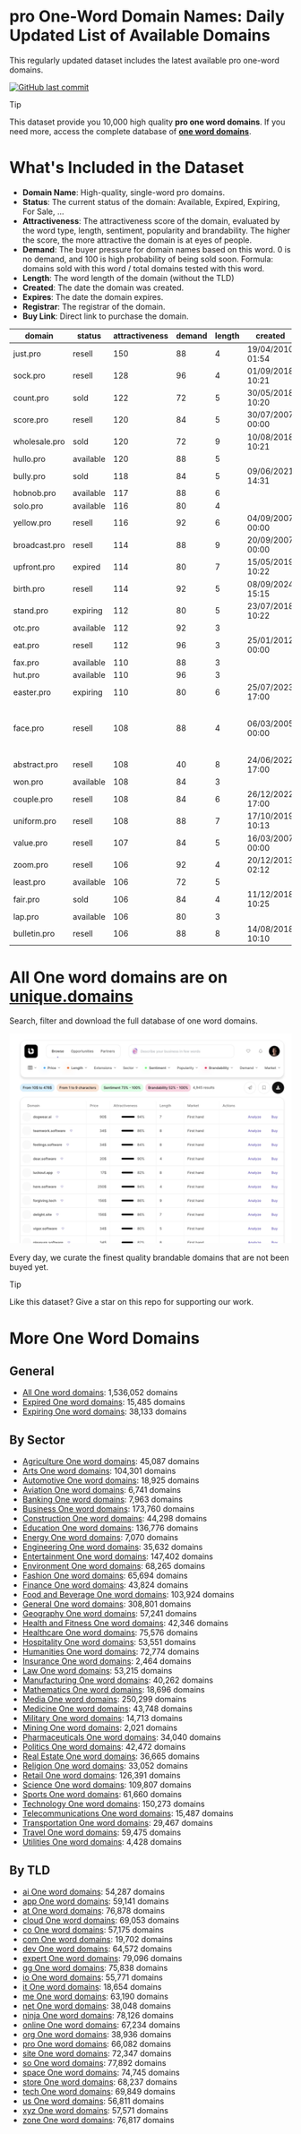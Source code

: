 
# **pro One-Word Domain Names**: Daily Updated List of Available Domains

This regularly updated dataset includes the latest available pro one-word domains.

[![GitHub last commit](https://img.shields.io/github/last-commit/UniqueDomains/pro-oneword-domains.svg?style=flat)]() 

> [!TIP]
> This dataset provide you 10,000 high quality **pro one word domains**.
> If you need more, access the complete database of **[one word domains](https://unique.domains?utm_source=github&utm_medium=dataset&utm_campaign=pro&utm_content=description.top)**.

# What's Included in the Dataset

- **Domain Name**: High-quality, single-word pro domains.
- **Status**: The current status of the domain: Available, Expired, Expiring, For Sale, ...
- **Attractiveness**: The attractiveness score of the domain, evaluated by the word type, length, sentiment, popularity and brandability. The higher the score, the more attractive the domain is at eyes of people.
- **Demand**: The buyer pressure for domain names based on this word. 0 is no demand, and 100 is high probability of being sold soon. Formula: domains sold with this word / total domains tested with this word.
- **Length**: The word length of the domain (without the TLD)
- **Created**: The date the domain was created.
- **Expires**: The date the domain expires.
- **Registrar**: The registrar of the domain.
- **Buy Link**: Direct link to purchase the domain.

| domain        | status    | attractiveness | demand | length | created          | expires          | registrar                            | sectors                                          |
| ------------- | --------- | -------------- | ------ | ------ | ---------------- | ---------------- | ------------------------------------ | ------------------------------------------------ |
| just.pro      | resell    | 150            | 88     | 4      | 19/04/2010 01:54 | 19/04/2026 00:00 | Spaceship, Inc.                      | Business,Education,General,Law                   |
| sock.pro      | resell    | 128            | 96     | 4      | 01/09/2018 10:21 | 01/09/2025 10:21 | Epik LLC                             | Fashion,Retail                                   |
| count.pro     | sold      | 122            | 72     | 5      | 30/05/2018 10:20 | 30/05/2026 10:20 | Dynadot Inc                          | Business,Finance,General                         |
| score.pro     | resell    | 120            | 84     | 5      | 30/07/2007 00:00 | 30/07/2026 00:00 | Porkbun LLC                          | Business,Education,Sports                        |
| wholesale.pro | sold      | 120            | 72     | 9      | 10/08/2018 10:21 | 10/08/2026 10:21 | Dynadot Inc                          | Business,Food and Beverage,Retail                |
| hullo.pro     | available | 120            | 88     | 5      |                  |                  |                                      | Technology                                       |
| bully.pro     | sold      | 118            | 84     | 5      | 09/06/2021 14:31 | 09/06/2026 14:31 | Dynadot Inc                          | Education                                        |
| hobnob.pro    | available | 117            | 88     | 6      |                  |                  |                                      | Entertainment,Hospitality,Media                  |
| solo.pro      | available | 116            | 80     | 4      |                  |                  |                                      | Entertainment,Media,Technology                   |
| yellow.pro    | resell    | 116            | 92     | 6      | 04/09/2007 00:00 | 04/09/2025 00:00 | EnCirca, Inc.                        | Arts,Fashion,Media                               |
| broadcast.pro | resell    | 114            | 88     | 9      | 20/09/2007 00:00 | 20/09/2025 00:00 | EnCirca, Inc.                        | Media,Technology,Telecommunications              |
| upfront.pro   | expired   | 114            | 80     | 7      | 15/05/2019 10:22 | 15/05/2025 10:22 | Dynadot Inc                          | Business,Finance,Media                           |
| birth.pro     | resell    | 114            | 92     | 5      | 08/09/2024 15:15 | 08/09/2025 15:15 | Sav.com, LLC - 26                    | Healthcare,Humanities,Medicine                   |
| stand.pro     | expiring  | 112            | 80     | 5      | 23/07/2018 10:22 | 23/07/2025 10:22 | One.com A/S                          | Construction,General,Retail                      |
| otc.pro       | available | 112            | 92     | 3      |                  |                  |                                      | Finance,Pharmaceuticals,Retail                   |
| eat.pro       | resell    | 112            | 96     | 3      | 25/01/2012 00:00 | 25/01/2026 00:00 | Dynadot Inc                          | Food and Beverage,Health and Fitness,Hospitality |
| fax.pro       | available | 110            | 88     | 3      |                  |                  |                                      | Business,Technology,Telecommunications           |
| hut.pro       | available | 110            | 96     | 3      |                  |                  |                                      | Construction,Hospitality,Travel                  |
| easter.pro    | expiring  | 110            | 80     | 6      | 25/07/2023 17:00 | 25/07/2025 17:00 | Sav.com, LLC - 16                    | Hospitality,Religion,Retail                      |
| face.pro      | resell    | 108            | 88     | 4      | 06/03/2005 00:00 | 06/03/2026 00:00 | Registrar of Domain Names REG.RU LLC | Fashion,General,Healthcare,Media                 |
| abstract.pro  | resell    | 108            | 40     | 8      | 24/06/2022 17:00 | 24/06/2026 17:00 | Epik LLC                             | Arts,Humanities,Science                          |
| won.pro       | available | 108            | 84     | 3      |                  |                  |                                      | Business,Media,Sports                            |
| couple.pro    | resell    | 108            | 84     | 6      | 26/12/2022 17:00 | 26/12/2025 17:00 | Epik LLC                             | Arts,Entertainment,Media                         |
| uniform.pro   | resell    | 108            | 88     | 7      | 17/10/2019 10:13 | 17/10/2025 10:13 | One.com A/S                          | Business,Fashion,Military                        |
| value.pro     | resell    | 107            | 84     | 5      | 16/03/2007 00:00 | 16/03/2026 00:00 | Dynadot Inc                          | Business,Finance,Retail                          |
| zoom.pro      | resell    | 106            | 92     | 4      | 20/12/2013 02:12 | 20/12/2025 02:12 | Spaceship, Inc.                      | Media,Technology,Telecommunications              |
| least.pro     | available | 106            | 72     | 5      |                  |                  |                                      | Business,Education,General,Mathematics           |
| fair.pro      | sold      | 106            | 84     | 4      | 11/12/2018 10:25 | 11/12/2026 10:25 | Dynadot3 LLC                         | Fashion                                          |
| lap.pro       | available | 106            | 80     | 3      |                  |                  |                                      | Health and Fitness,Sports,Travel                 |
| bulletin.pro  | resell    | 106            | 88     | 8      | 14/08/2018 10:10 | 14/08/2026 10:10 | Dynadot Inc                          | Business,Education,Media                         |

# All One word domains are on [unique.domains](https://unique.domains?utm_source=github&utm_medium=dataset&utm_campaign=pro&utm_content=description.bottom)

Search, filter and download the full database of one word domains.

[![Access the only remaining good domain names, before your competitors.](https://github.com/UniqueDomains/pro-oneword-domains/blob/main/unique.domains.jpg?raw=true)](https://unique.domains?utm_source=github&utm_medium=dataset&utm_campaign=pro&utm_content=description.image)

Every day, we curate the finest quality brandable domains that are not been buyed yet.

> [!TIP]
> Like this dataset? Give a star on this repo for supporting our work.

# More One Word Domains

## General

- [All One word domains](https://github.com/UniqueDomains/oneword-domains): 1,536,052 domains
- [Expired One word domains](https://github.com/UniqueDomains/expired-oneword-domains): 15,485 domains
- [Expiring One word domains](https://github.com/UniqueDomains/expiring-oneword-domains): 38,133 domains
## By Sector

- [Agriculture One word domains](https://github.com/UniqueDomains/agriculture-oneword-domains): 45,087 domains
- [Arts One word domains](https://github.com/UniqueDomains/arts-oneword-domains): 104,301 domains
- [Automotive One word domains](https://github.com/UniqueDomains/automotive-oneword-domains): 18,925 domains
- [Aviation One word domains](https://github.com/UniqueDomains/aviation-oneword-domains): 6,741 domains
- [Banking One word domains](https://github.com/UniqueDomains/banking-oneword-domains): 7,963 domains
- [Business One word domains](https://github.com/UniqueDomains/business-oneword-domains): 173,760 domains
- [Construction One word domains](https://github.com/UniqueDomains/construction-oneword-domains): 44,298 domains
- [Education One word domains](https://github.com/UniqueDomains/education-oneword-domains): 136,776 domains
- [Energy One word domains](https://github.com/UniqueDomains/energy-oneword-domains): 7,070 domains
- [Engineering One word domains](https://github.com/UniqueDomains/engineering-oneword-domains): 35,632 domains
- [Entertainment One word domains](https://github.com/UniqueDomains/entertainment-oneword-domains): 147,402 domains
- [Environment One word domains](https://github.com/UniqueDomains/environment-oneword-domains): 68,265 domains
- [Fashion One word domains](https://github.com/UniqueDomains/fashion-oneword-domains): 65,694 domains
- [Finance One word domains](https://github.com/UniqueDomains/finance-oneword-domains): 43,824 domains
- [Food and Beverage One word domains](https://github.com/UniqueDomains/food-and-beverage-oneword-domains): 103,924 domains
- [General One word domains](https://github.com/UniqueDomains/general-oneword-domains): 308,801 domains
- [Geography One word domains](https://github.com/UniqueDomains/geography-oneword-domains): 57,241 domains
- [Health and Fitness One word domains](https://github.com/UniqueDomains/health-and-fitness-oneword-domains): 42,346 domains
- [Healthcare One word domains](https://github.com/UniqueDomains/healthcare-oneword-domains): 75,576 domains
- [Hospitality One word domains](https://github.com/UniqueDomains/hospitality-oneword-domains): 53,551 domains
- [Humanities One word domains](https://github.com/UniqueDomains/humanities-oneword-domains): 72,774 domains
- [Insurance One word domains](https://github.com/UniqueDomains/insurance-oneword-domains): 2,464 domains
- [Law One word domains](https://github.com/UniqueDomains/law-oneword-domains): 53,215 domains
- [Manufacturing One word domains](https://github.com/UniqueDomains/manufacturing-oneword-domains): 40,262 domains
- [Mathematics One word domains](https://github.com/UniqueDomains/mathematics-oneword-domains): 18,696 domains
- [Media One word domains](https://github.com/UniqueDomains/media-oneword-domains): 250,299 domains
- [Medicine One word domains](https://github.com/UniqueDomains/medicine-oneword-domains): 43,748 domains
- [Military One word domains](https://github.com/UniqueDomains/military-oneword-domains): 14,713 domains
- [Mining One word domains](https://github.com/UniqueDomains/mining-oneword-domains): 2,021 domains
- [Pharmaceuticals One word domains](https://github.com/UniqueDomains/pharmaceuticals-oneword-domains): 34,040 domains
- [Politics One word domains](https://github.com/UniqueDomains/politics-oneword-domains): 42,472 domains
- [Real Estate One word domains](https://github.com/UniqueDomains/real-estate-oneword-domains): 36,665 domains
- [Religion One word domains](https://github.com/UniqueDomains/religion-oneword-domains): 33,052 domains
- [Retail One word domains](https://github.com/UniqueDomains/retail-oneword-domains): 126,391 domains
- [Science One word domains](https://github.com/UniqueDomains/science-oneword-domains): 109,807 domains
- [Sports One word domains](https://github.com/UniqueDomains/sports-oneword-domains): 61,660 domains
- [Technology One word domains](https://github.com/UniqueDomains/technology-oneword-domains): 150,273 domains
- [Telecommunications One word domains](https://github.com/UniqueDomains/telecommunications-oneword-domains): 15,487 domains
- [Transportation One word domains](https://github.com/UniqueDomains/transportation-oneword-domains): 29,467 domains
- [Travel One word domains](https://github.com/UniqueDomains/travel-oneword-domains): 59,475 domains
- [Utilities One word domains](https://github.com/UniqueDomains/utilities-oneword-domains): 4,428 domains
## By TLD

- [ai One word domains](https://github.com/UniqueDomains/ai-oneword-domains): 54,287 domains
- [app One word domains](https://github.com/UniqueDomains/app-oneword-domains): 59,141 domains
- [at One word domains](https://github.com/UniqueDomains/at-oneword-domains): 76,878 domains
- [cloud One word domains](https://github.com/UniqueDomains/cloud-oneword-domains): 69,053 domains
- [co One word domains](https://github.com/UniqueDomains/co-oneword-domains): 57,175 domains
- [com One word domains](https://github.com/UniqueDomains/com-oneword-domains): 19,702 domains
- [dev One word domains](https://github.com/UniqueDomains/dev-oneword-domains): 64,572 domains
- [expert One word domains](https://github.com/UniqueDomains/expert-oneword-domains): 79,096 domains
- [gg One word domains](https://github.com/UniqueDomains/gg-oneword-domains): 75,838 domains
- [io One word domains](https://github.com/UniqueDomains/io-oneword-domains): 55,771 domains
- [it One word domains](https://github.com/UniqueDomains/it-oneword-domains): 18,654 domains
- [me One word domains](https://github.com/UniqueDomains/me-oneword-domains): 63,190 domains
- [net One word domains](https://github.com/UniqueDomains/net-oneword-domains): 38,048 domains
- [ninja One word domains](https://github.com/UniqueDomains/ninja-oneword-domains): 78,126 domains
- [online One word domains](https://github.com/UniqueDomains/online-oneword-domains): 67,234 domains
- [org One word domains](https://github.com/UniqueDomains/org-oneword-domains): 38,936 domains
- [pro One word domains](https://github.com/UniqueDomains/pro-oneword-domains): 66,082 domains
- [site One word domains](https://github.com/UniqueDomains/site-oneword-domains): 72,347 domains
- [so One word domains](https://github.com/UniqueDomains/so-oneword-domains): 77,892 domains
- [space One word domains](https://github.com/UniqueDomains/space-oneword-domains): 74,745 domains
- [store One word domains](https://github.com/UniqueDomains/store-oneword-domains): 68,237 domains
- [tech One word domains](https://github.com/UniqueDomains/tech-oneword-domains): 69,849 domains
- [us One word domains](https://github.com/UniqueDomains/us-oneword-domains): 56,811 domains
- [xyz One word domains](https://github.com/UniqueDomains/xyz-oneword-domains): 57,571 domains
- [zone One word domains](https://github.com/UniqueDomains/zone-oneword-domains): 76,817 domains
        